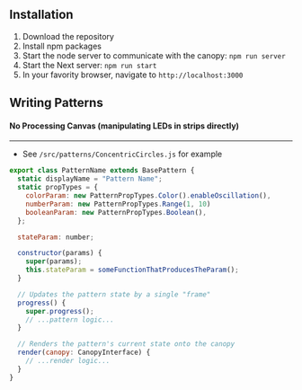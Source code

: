 ## Installation

1. Download the repository
2. Install npm packages
3. Start the node server to communicate with the canopy: `npm run server`
4. Start the Next server: `npm run start`
5. In your favority browser, navigate to `http://localhost:3000`

## Writing Patterns

#### No Processing Canvas (manipulating LEDs in strips directly)

---

- See `/src/patterns/ConcentricCircles.js` for example

```javascript
export class PatternName extends BasePattern {
  static displayName = "Pattern Name";
  static propTypes = {
    colorParam: new PatternPropTypes.Color().enableOscillation(),
    numberParam: new PatternPropTypes.Range(1, 10)
    booleanParam: new PatternPropTypes.Boolean(),
  };

  stateParam: number;

  constructor(params) {
    super(params);
    this.stateParam = someFunctionThatProducesTheParam();
  }

  // Updates the pattern state by a single "frame"
  progress() {
    super.progress();
    // ...pattern logic...
  }

  // Renders the pattern's current state onto the canopy
  render(canopy: CanopyInterface) {
    // ...render logic...
  }
}
```
